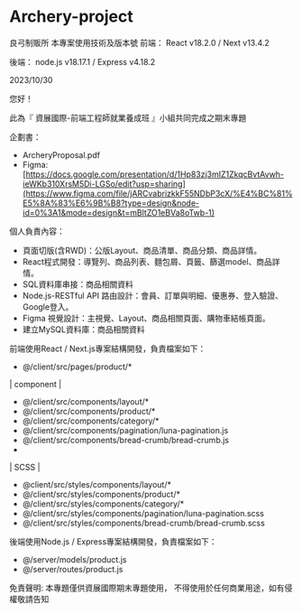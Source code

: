 # Archery-project
良弓制販所
本專案使用技術及版本號 前端： React v18.2.0 / Next v13.4.2

後端： node.js v18.17.1 / Express v4.18.2

2023/10/30

您好！

此為『 資展國際-前端工程師就業養成班 』小組共同完成之期末專題

企劃書：
- ArcheryProposal.pdf
- Figma:[https://docs.google.com/presentation/d/1Hp83zj3mIZ1ZkqcBvtAvwh-ieWKb310XrsM5Di-LGSo/edit?usp=sharing](https://www.figma.com/file/jARCvabrizkkF55NDbP3cX/%E4%BC%81%E5%8A%83%E6%9B%B8?type=design&node-id=0%3A1&mode=design&t=mBltZO1eBVa8oTwb-1)


個人負責內容：
- 頁面切版(含RWD)：公版Layout、商品清單、商品分類、商品詳情。
- React程式開發：導覽列、商品列表、麵包屑、頁籤、篩選model、商品詳情。
- SQL資料庫串接：商品相關資料
- Node.js-RESTful API 路由設計：會員、訂單與明細、優惠券、登入驗證、Google登入。
- Figma 視覺設計：主視覺、Layout、商品相關頁面、購物車結帳頁面。
- 建立MySQL資料庫：商品相關資料

前端使用React / Next.js專案結構開發，負責檔案如下：
- @/client/src/pages/product/*

| component |
- @/client/src/components/layout/*
- @/client/src/components/product/*
- @/client/src/components/category/*
- @/client/src/components/pagination/luna-pagination.js
- @/client/src/components/bread-crumb/bread-crumb.js
- 
| SCSS |
- @client/src/styles/components/layout/*
- @/client/src/styles/components/product/*
- @/client/src/styles/components/category/*
- @/client/src/styles/components/pagination/luna-pagination.scss
- @/client/src/styles/components/bread-crumb/bread-crumb.scss


後端使用Node.js / Express專案結構開發，負責檔案如下：
- @/server/models/product.js
- @/server/routes/product.js


免責聲明: 本專題僅供資展國際期末專題使用， 不得使用於任何商業用途，如有侵權敬請告知
